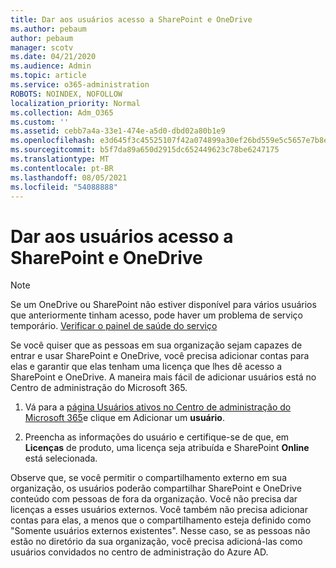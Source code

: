 ```yaml
---
title: Dar aos usuários acesso a SharePoint e OneDrive
ms.author: pebaum
author: pebaum
manager: scotv
ms.date: 04/21/2020
ms.audience: Admin
ms.topic: article
ms.service: o365-administration
ROBOTS: NOINDEX, NOFOLLOW
localization_priority: Normal
ms.collection: Adm_O365
ms.custom: ''
ms.assetid: cebb7a4a-33e1-474e-a5d0-dbd02a80b1e9
ms.openlocfilehash: e3d645f3c45525107f42a074899a30ef26bd559e5c5657e7b8ef69d406357b32
ms.sourcegitcommit: b5f7da89a650d2915dc652449623c78be6247175
ms.translationtype: MT
ms.contentlocale: pt-BR
ms.lasthandoff: 08/05/2021
ms.locfileid: "54088888"
---
```

# <a name="give-users-access-to-sharepoint-and-onedrive"></a>Dar aos usuários acesso a SharePoint e OneDrive

> [!NOTE]
> Se um OneDrive ou SharePoint não estiver disponível para vários usuários que anteriormente tinham acesso, pode haver um problema de serviço temporário. [Verificar o painel de saúde do serviço](https://portal.office.com/adminportal/home#/servicehealth)
  
Se você quiser que as pessoas em sua organização sejam capazes de entrar e usar SharePoint e OneDrive, você precisa adicionar contas para elas e garantir que elas tenham uma licença que lhes dê acesso a SharePoint e OneDrive. A maneira mais fácil de adicionar usuários está no Centro de administração do Microsoft 365.
  
1. Vá para a [página Usuários ativos no Centro de administração do Microsoft 365](https://portal.office.com/adminportal/home#/users)e clique em Adicionar um **usuário**.
    
2. Preencha as informações do usuário e certifique-se de que, em **Licenças** de produto, uma licença seja atribuída e SharePoint **Online** está selecionada. 
    
Observe que, se você permitir o compartilhamento externo em sua organização, os usuários poderão compartilhar SharePoint e OneDrive conteúdo com pessoas de fora da organização. Você não precisa dar licenças a esses usuários externos. Você também não precisa adicionar contas para elas, a menos que o compartilhamento esteja definido como "Somente usuários externos existentes". Nesse caso, se as pessoas não estão no diretório da sua organização, você precisa adicioná-las como usuários convidados no centro de administração do Azure AD.
  

